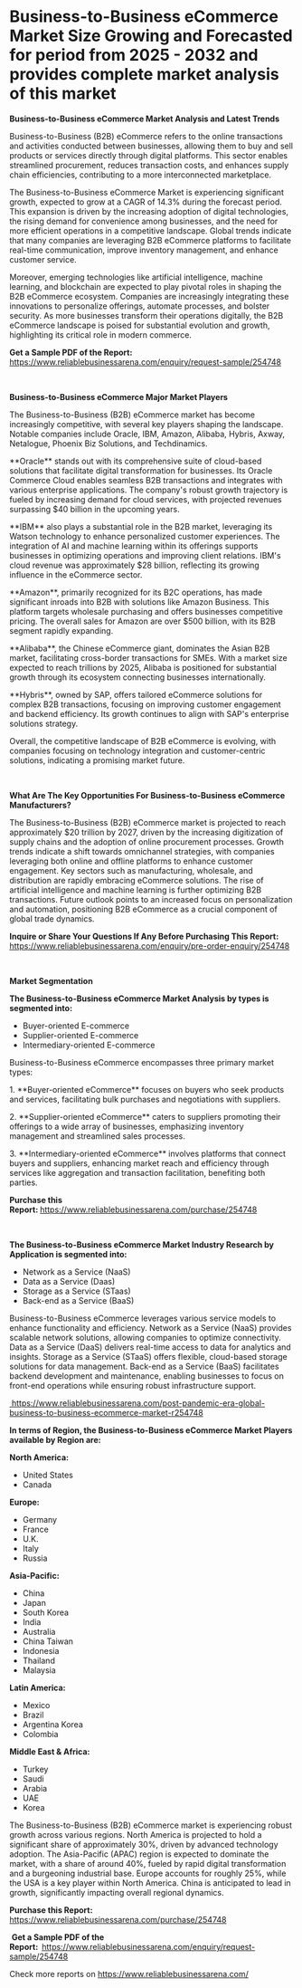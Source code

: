 <p><h1>Business-to-Business eCommerce Market Size Growing and Forecasted for period from 2025 - 2032 and provides complete market analysis of this market</h1></p><p><strong>Business-to-Business eCommerce Market Analysis and Latest Trends</strong></p>
<p><p>Business-to-Business (B2B) eCommerce refers to the online transactions and activities conducted between businesses, allowing them to buy and sell products or services directly through digital platforms. This sector enables streamlined procurement, reduces transaction costs, and enhances supply chain efficiencies, contributing to a more interconnected marketplace.</p><p>The Business-to-Business eCommerce Market is experiencing significant growth, expected to grow at a CAGR of 14.3% during the forecast period. This expansion is driven by the increasing adoption of digital technologies, the rising demand for convenience among businesses, and the need for more efficient operations in a competitive landscape. Global trends indicate that many companies are leveraging B2B eCommerce platforms to facilitate real-time communication, improve inventory management, and enhance customer service.</p><p>Moreover, emerging technologies like artificial intelligence, machine learning, and blockchain are expected to play pivotal roles in shaping the B2B eCommerce ecosystem. Companies are increasingly integrating these innovations to personalize offerings, automate processes, and bolster security. As more businesses transform their operations digitally, the B2B eCommerce landscape is poised for substantial evolution and growth, highlighting its critical role in modern commerce.</p></p>
<p><strong>Get a Sample PDF of the Report:&nbsp;</strong> <a href="https://www.reliablebusinessarena.com/enquiry/request-sample/254748?utm_campaign=3062&utm_medium=2&utm_source=Github&utm_content=ia&utm_term=30032025&utm_id=business-to-business-ecommerce">https://www.reliablebusinessarena.com/enquiry/request-sample/254748</a></p>
<p>&nbsp;</p>
<p><strong>Business-to-Business eCommerce Major Market Players</strong></p>
<p><p>The Business-to-Business (B2B) eCommerce market has become increasingly competitive, with several key players shaping the landscape. Notable companies include Oracle, IBM, Amazon, Alibaba, Hybris, Axway, Netalogue, Phoenix Biz Solutions, and Techdinamics.</p><p>**Oracle** stands out with its comprehensive suite of cloud-based solutions that facilitate digital transformation for businesses. Its Oracle Commerce Cloud enables seamless B2B transactions and integrates with various enterprise applications. The company's robust growth trajectory is fueled by increasing demand for cloud services, with projected revenues surpassing $40 billion in the upcoming years.</p><p>**IBM** also plays a substantial role in the B2B market, leveraging its Watson technology to enhance personalized customer experiences. The integration of AI and machine learning within its offerings supports businesses in optimizing operations and improving client relations. IBM's cloud revenue was approximately $28 billion, reflecting its growing influence in the eCommerce sector.</p><p>**Amazon**, primarily recognized for its B2C operations, has made significant inroads into B2B with solutions like Amazon Business. This platform targets wholesale purchasing and offers businesses competitive pricing. The overall sales for Amazon are over $500 billion, with its B2B segment rapidly expanding.</p><p>**Alibaba**, the Chinese eCommerce giant, dominates the Asian B2B market, facilitating cross-border transactions for SMEs. With a market size expected to reach trillions by 2025, Alibaba is positioned for substantial growth through its ecosystem connecting businesses internationally.</p><p>**Hybris**, owned by SAP, offers tailored eCommerce solutions for complex B2B transactions, focusing on improving customer engagement and backend efficiency. Its growth continues to align with SAP's enterprise solutions strategy.</p><p>Overall, the competitive landscape of B2B eCommerce is evolving, with companies focusing on technology integration and customer-centric solutions, indicating a promising market future.</p></p>
<p>&nbsp;</p>
<p><strong>What Are The Key Opportunities For Business-to-Business eCommerce Manufacturers?</strong></p>
<p><p>The Business-to-Business (B2B) eCommerce market is projected to reach approximately $20 trillion by 2027, driven by the increasing digitization of supply chains and the adoption of online procurement processes. Growth trends indicate a shift towards omnichannel strategies, with companies leveraging both online and offline platforms to enhance customer engagement. Key sectors such as manufacturing, wholesale, and distribution are rapidly embracing eCommerce solutions. The rise of artificial intelligence and machine learning is further optimizing B2B transactions. Future outlook points to an increased focus on personalization and automation, positioning B2B eCommerce as a crucial component of global trade dynamics.</p></p>
<p><strong>Inquire or Share Your Questions If Any Before Purchasing This Report:</strong> <a href="https://www.reliablebusinessarena.com/enquiry/pre-order-enquiry/254748?utm_campaign=3062&utm_medium=2&utm_source=Github&utm_content=ia&utm_term=30032025&utm_id=business-to-business-ecommerce">https://www.reliablebusinessarena.com/enquiry/pre-order-enquiry/254748</a></p>
<p>&nbsp;</p>
<p><strong>Market Segmentation</strong></p>
<p><strong>The Business-to-Business eCommerce Market Analysis by types is segmented into:</strong></p>
<p><ul><li>Buyer-oriented E-commerce</li><li>Supplier-oriented E-commerce</li><li>Intermediary-oriented E-commerce</li></ul></p>
<p><p>Business-to-Business eCommerce encompasses three primary market types: </p><p>1. **Buyer-oriented eCommerce** focuses on buyers who seek products and services, facilitating bulk purchases and negotiations with suppliers. </p><p>2. **Supplier-oriented eCommerce** caters to suppliers promoting their offerings to a wide array of businesses, emphasizing inventory management and streamlined sales processes. </p><p>3. **Intermediary-oriented eCommerce** involves platforms that connect buyers and suppliers, enhancing market reach and efficiency through services like aggregation and transaction facilitation, benefiting both parties.</p></p>
<p><strong>Purchase this Report:&nbsp;</strong><a href="https://www.reliablebusinessarena.com/purchase/254748?utm_campaign=3062&utm_medium=2&utm_source=Github&utm_content=ia&utm_term=30032025&utm_id=business-to-business-ecommerce">https://www.reliablebusinessarena.com/purchase/254748</a></p>
<p>&nbsp;</p>
<p><strong>The Business-to-Business eCommerce Market Industry Research by Application is segmented into:</strong></p>
<p><ul><li>Network as a Service (NaaS)</li><li>Data as a Service (Daas)</li><li>Storage as a Service (STaas)</li><li>Back-end as a Service (BaaS)</li></ul></p>
<p><p>Business-to-Business eCommerce leverages various service models to enhance functionality and efficiency. Network as a Service (NaaS) provides scalable network solutions, allowing companies to optimize connectivity. Data as a Service (DaaS) delivers real-time access to data for analytics and insights. Storage as a Service (STaaS) offers flexible, cloud-based storage solutions for data management. Back-end as a Service (BaaS) facilitates backend development and maintenance, enabling businesses to focus on front-end operations while ensuring robust infrastructure support.</p></p>
<p><a href="https://www.reliablebusinessarena.com/post-pandemic-era-global-business-to-business-ecommerce-market-r254748?utm_campaign=3062&utm_medium=2&utm_source=Github&utm_content=ia&utm_term=30032025&utm_id=business-to-business-ecommerce">&nbsp;https://www.reliablebusinessarena.com/post-pandemic-era-global-business-to-business-ecommerce-market-r254748</a></p>
<p><strong>In terms of Region, the Business-to-Business eCommerce Market Players available by Region are:</strong></p>
<p>
    <p> <strong> North America: </strong>
        <ul>
            <li>United States</li>
            <li>Canada</li>
        </ul>
        </p> 
    <p> <strong> Europe: </strong>
        <ul>
            <li>Germany</li>
            <li>France</li>
            <li>U.K.</li>
            <li>Italy</li>
            <li>Russia</li>
        </ul>
        </p> 
    <p> <strong> Asia-Pacific: </strong>
        <ul>
            <li>China</li>
            <li>Japan</li>
            <li>South Korea</li>
            <li>India</li>
            <li>Australia</li>
            <li>China Taiwan</li>
            <li>Indonesia</li>
            <li>Thailand</li>
            <li>Malaysia</li>
        </ul>
        </p> 
    <p> <strong> Latin America: </strong>
        <ul>
            <li>Mexico</li>
            <li>Brazil</li>
            <li>Argentina Korea</li>
            <li>Colombia</li>
        </ul>
        </p> 
    <p> <strong> Middle East & Africa: </strong>
        <ul>
            <li>Turkey</li>
            <li>Saudi</li>
            <li>Arabia</li>
            <li>UAE</li>
            <li>Korea</li>
        </ul>
    </p>
    </p>
<p><p>The Business-to-Business (B2B) eCommerce market is experiencing robust growth across various regions. North America is projected to hold a significant share of approximately 30%, driven by advanced technology adoption. The Asia-Pacific (APAC) region is expected to dominate the market, with a share of around 40%, fueled by rapid digital transformation and a burgeoning industrial base. Europe accounts for roughly 25%, while the USA is a key player within North America. China is anticipated to lead in growth, significantly impacting overall regional dynamics.</p></p>
<p><strong>Purchase this Report: </strong><a href="https://www.reliablebusinessarena.com/purchase/254748?utm_campaign=3062&utm_medium=2&utm_source=Github&utm_content=ia&utm_term=30032025&utm_id=business-to-business-ecommerce">https://www.reliablebusinessarena.com/purchase/254748</a></p>
<p>&nbsp;<strong>Get a Sample PDF of the Report:&nbsp;&nbsp;</strong><a href="https://www.reliablebusinessarena.com/enquiry/request-sample/254748?utm_campaign=3062&utm_medium=2&utm_source=Github&utm_content=ia&utm_term=30032025&utm_id=business-to-business-ecommerce">https://www.reliablebusinessarena.com/enquiry/request-sample/254748</a></p>
<p><strong></strong></p>
<p>Check more reports on <a href="https://www.reliablebusinessarena.com/?utm_campaign=3062&utm_medium=2&utm_source=Github&utm_content=ia&utm_term=30032025&utm_id=business-to-business-ecommerce">https://www.reliablebusinessarena.com/</a></p>